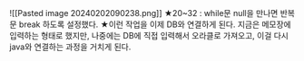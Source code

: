 ![[Pasted image 20240202090238.png]]
★20~32 : while문 null을 만나면 반복문 break 하도록 설정했다.
★이런 작업을 이제 DB와 연결하게 된다. 지금은 메모장에 입력하는 형태로 했지만, 나중에는 DB에 직접 입력해서 오라클로 가져오고, 이걸 다시 java와 연결하는 과정을 거치게 된다.